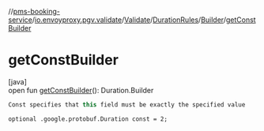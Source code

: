 //[pms-booking-service](../../../../../index.md)/[io.envoyproxy.pgv.validate](../../../index.md)/[Validate](../../index.md)/[DurationRules](../index.md)/[Builder](index.md)/[getConstBuilder](get-const-builder.md)

# getConstBuilder

[java]\
open fun [getConstBuilder](get-const-builder.md)(): Duration.Builder

```kotlin
Const specifies that this field must be exactly the specified value

```
`optional .google.protobuf.Duration const = 2;`